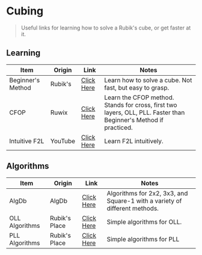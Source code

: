 # Cubing
> Useful links for learning how to solve a Rubik's cube, or get faster at it.
## Learning
Item | Origin | Link | Notes
---------- | ---------- | ---------- | ----------
Beginner's Method | Rubik's | [Click Here](https://www.rubiks.com/en-us/blog/how-to-solve-the-rubiks-cube-stage-1) | Learn how to solve a cube. Not fast, but easy to grasp.
CFOP | Ruwix | [Click Here](https://ruwix.com/the-rubiks-cube/advanced-cfop-fridrich/) | Learn the CFOP method. Stands for cross, first two layers, OLL, PLL. Faster than Beginner's Method if practiced.
Intuitive F2L | YouTube | [Click Here](https://www.youtube.com/watch?v=Ar_Zit1VLG0) | Learn F2L intuitively.

## Algorithms
Item | Origin | Link | Notes
---------- | ---------- | ---------- | ----------
AlgDb | AlgDb | [Click Here](http://algdb.net/) | Algorithms for 2x2, 3x3, and Square-1 with a variety of different methods.
OLL Algorithms | Rubik's Place | [Click Here](http://www.rubiksplace.com/speedcubing/OLL-algorithms/) | Simple algorithms for OLL.
PLL Algorithms | Rubik's Place | [Click Here](http://www.rubiksplace.com/speedcubing/PLL-algorithms/) | Simple algorithms for PLL

